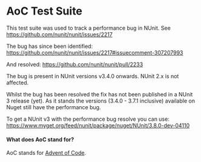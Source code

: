 # AoC Test Suite

This test suite was used to track a performance bug in NUnit. See https://github.com/nunit/nunit/issues/2217

The bug has since been identified: https://github.com/nunit/nunit/issues/2217#issuecomment-307207993

And resolved: https://github.com/nunit/nunit/pull/2233

The bug is present in NUnit versions v3.4.0 onwards. NUnit 2.x is not affected.

Whilst the bug has been resolved the fix has not been published in a NUnit 3 release (yet). As it stands the versions (3.4.0 - 3.7.1 inclusive) available on Nuget
still have the performance bug.

To get a NUnit v3 with the performance bug resolve you can use: https://www.myget.org/feed/nunit/package/nuget/NUnit/3.8.0-dev-04110

#### What does AoC stand for?
AoC stands for [Advent of Code](https://adventofcode.com/).
